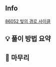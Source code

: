 ## Info
[86052 빛의 경로 사이클](https://school.programmers.co.kr/learn/courses/30/lessons/86052)

## 💡 풀이 방법 요약


## 🙂 마무리

